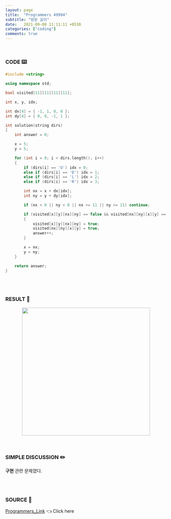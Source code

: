 ```yaml
---
layout: page
title:  "Programmers 49994"
subtitle: "방문 길이"
date:   2021-09-08 11:11:11 +0530
categories: ["coding"]
comments: true
---
```


<br>

### CODE ⌨️

```c++
#include <string>

using namespace std;

bool visited[11][11][11][11];

int x, y, idx;

int dx[4] = { -1, 1, 0, 0 };
int dy[4] = { 0, 0, -1, 1 };

int solution(string dirs)
{
	int answer = 0;

	x = 5;
	y = 5;

	for (int i = 0; i < dirs.length(); i++)
	{
		if (dirs[i] == 'U') idx = 0;
		else if (dirs[i] == 'D') idx = 1;
		else if (dirs[i] == 'L') idx = 2;
		else if (dirs[i] == 'R') idx = 3;

		int nx = x + dx[idx];
		int ny = y + dy[idx];

		if (nx < 0 || ny < 0 || nx >= 11 || ny >= 11) continue;

		if (visited[x][y][nx][ny] == false && visited[nx][ny][x][y] == false)
		{
			visited[x][y][nx][ny] = true;
            visited[nx][ny][x][y] = true;
			answer++;
		}

		x = nx;
		y = ny;
	}

	return answer;
}
```  

<br>
<br>

### RESULT 💛

<img src="{{ '/assets/programmers/p49994r.jpg' }}" style="width: 400px; height: auto; margin-left: auto; margin-right: auto; display: block;">  

<br>
<br>

### SIMPLE DISCUSSION ✏️

**구현** 관련 문제였다.  

<br>
<br>

### SOURCE 💎

[Programmers_Link][link] 👈 Click here  

<br>
<br>

<script src="https://utteranc.es/client.js"
        repo="DCherish/DCherish.github.io"
        issue-term="pathname"
        theme="boxy-light"
        crossorigin="anonymous"
        async>
</script>

[link]: https://programmers.co.kr/learn/courses/30/lessons/49994